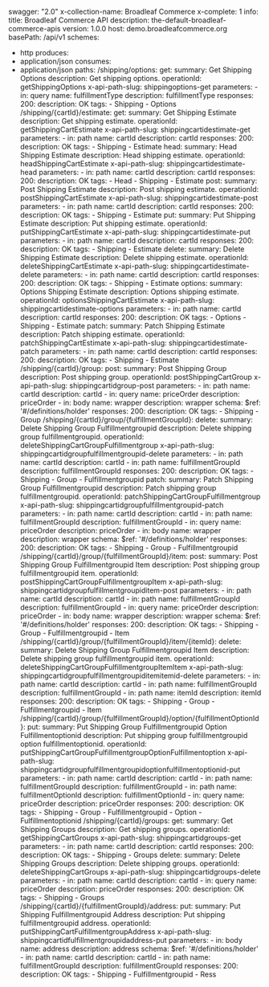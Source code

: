 swagger: "2.0"
x-collection-name: Broadleaf Commerce
x-complete: 1
info:
  title: Broadleaf Commerce API
  description: the-default-broadleaf-commerce-apis
  version: 1.0.0
host: demo.broadleafcommerce.org
basePath: /api/v1
schemes:
- http
produces:
- application/json
consumes:
- application/json
paths:
  /shipping/options:
    get:
      summary: Get Shipping Options
      description: Get shipping options.
      operationId: getShippingOptions
      x-api-path-slug: shippingoptions-get
      parameters:
      - in: query
        name: fulfillmentType
        description: fulfillmentType
      responses:
        200:
          description: OK
      tags:
      - Shipping
      - Options
  /shipping/{cartId}/estimate:
    get:
      summary: Get Shipping Estimate
      description: Get shipping estimate.
      operationId: getShippingCartEstimate
      x-api-path-slug: shippingcartidestimate-get
      parameters:
      - in: path
        name: cartId
        description: cartId
      responses:
        200:
          description: OK
      tags:
      - Shipping
      - Estimate
    head:
      summary: Head Shipping Estimate
      description: Head shipping estimate.
      operationId: headShippingCartEstimate
      x-api-path-slug: shippingcartidestimate-head
      parameters:
      - in: path
        name: cartId
        description: cartId
      responses:
        200:
          description: OK
      tags:
      - Head
      - Shipping
      - Estimate
    post:
      summary: Post Shipping Estimate
      description: Post shipping estimate.
      operationId: postShippingCartEstimate
      x-api-path-slug: shippingcartidestimate-post
      parameters:
      - in: path
        name: cartId
        description: cartId
      responses:
        200:
          description: OK
      tags:
      - Shipping
      - Estimate
    put:
      summary: Put Shipping Estimate
      description: Put shipping estimate.
      operationId: putShippingCartEstimate
      x-api-path-slug: shippingcartidestimate-put
      parameters:
      - in: path
        name: cartId
        description: cartId
      responses:
        200:
          description: OK
      tags:
      - Shipping
      - Estimate
    delete:
      summary: Delete Shipping Estimate
      description: Delete shipping estimate.
      operationId: deleteShippingCartEstimate
      x-api-path-slug: shippingcartidestimate-delete
      parameters:
      - in: path
        name: cartId
        description: cartId
      responses:
        200:
          description: OK
      tags:
      - Shipping
      - Estimate
    options:
      summary: Options Shipping Estimate
      description: Options shipping estimate.
      operationId: optionsShippingCartEstimate
      x-api-path-slug: shippingcartidestimate-options
      parameters:
      - in: path
        name: cartId
        description: cartId
      responses:
        200:
          description: OK
      tags:
      - Options
      - Shipping
      - Estimate
    patch:
      summary: Patch Shipping Estimate
      description: Patch shipping estimate.
      operationId: patchShippingCartEstimate
      x-api-path-slug: shippingcartidestimate-patch
      parameters:
      - in: path
        name: cartId
        description: cartId
      responses:
        200:
          description: OK
      tags:
      - Shipping
      - Estimate
  /shipping/{cartId}/group:
    post:
      summary: Post Shipping Group
      description: Post shipping group.
      operationId: postShippingCartGroup
      x-api-path-slug: shippingcartidgroup-post
      parameters:
      - in: path
        name: cartId
        description: cartId
      - in: query
        name: priceOrder
        description: priceOrder
      - in: body
        name: wrapper
        description: wrapper
        schema:
          $ref: '#/definitions/holder'
      responses:
        200:
          description: OK
      tags:
      - Shipping
      - Group
  /shipping/{cartId}/group/{fulfillmentGroupId}:
    delete:
      summary: Delete Shipping Group Fulfillmentgroupid
      description: Delete shipping group fulfillmentgroupid.
      operationId: deleteShippingCartGroupFulfillmentgroup
      x-api-path-slug: shippingcartidgroupfulfillmentgroupid-delete
      parameters:
      - in: path
        name: cartId
        description: cartId
      - in: path
        name: fulfillmentGroupId
        description: fulfillmentGroupId
      responses:
        200:
          description: OK
      tags:
      - Shipping
      - Group
      - Fulfillmentgroupid
    patch:
      summary: Patch Shipping Group Fulfillmentgroupid
      description: Patch shipping group fulfillmentgroupid.
      operationId: patchShippingCartGroupFulfillmentgroup
      x-api-path-slug: shippingcartidgroupfulfillmentgroupid-patch
      parameters:
      - in: path
        name: cartId
        description: cartId
      - in: path
        name: fulfillmentGroupId
        description: fulfillmentGroupId
      - in: query
        name: priceOrder
        description: priceOrder
      - in: body
        name: wrapper
        description: wrapper
        schema:
          $ref: '#/definitions/holder'
      responses:
        200:
          description: OK
      tags:
      - Shipping
      - Group
      - Fulfillmentgroupid
  /shipping/{cartId}/group/{fulfillmentGroupId}/item:
    post:
      summary: Post Shipping Group Fulfillmentgroupid Item
      description: Post shipping group fulfillmentgroupid item.
      operationId: postShippingCartGroupFulfillmentgroupItem
      x-api-path-slug: shippingcartidgroupfulfillmentgroupiditem-post
      parameters:
      - in: path
        name: cartId
        description: cartId
      - in: path
        name: fulfillmentGroupId
        description: fulfillmentGroupId
      - in: query
        name: priceOrder
        description: priceOrder
      - in: body
        name: wrapper
        description: wrapper
        schema:
          $ref: '#/definitions/holder'
      responses:
        200:
          description: OK
      tags:
      - Shipping
      - Group
      - Fulfillmentgroupid
      - Item
  /shipping/{cartId}/group/{fulfillmentGroupId}/item/{itemId}:
    delete:
      summary: Delete Shipping Group Fulfillmentgroupid Item
      description: Delete shipping group fulfillmentgroupid item.
      operationId: deleteShippingCartGroupFulfillmentgroupItemItem
      x-api-path-slug: shippingcartidgroupfulfillmentgroupiditemitemid-delete
      parameters:
      - in: path
        name: cartId
        description: cartId
      - in: path
        name: fulfillmentGroupId
        description: fulfillmentGroupId
      - in: path
        name: itemId
        description: itemId
      responses:
        200:
          description: OK
      tags:
      - Shipping
      - Group
      - Fulfillmentgroupid
      - Item
  /shipping/{cartId}/group/{fulfillmentGroupId}/option/{fulfillmentOptionId}:
    put:
      summary: Put Shipping Group Fulfillmentgroupid Option Fulfillmentoptionid
      description: Put shipping group fulfillmentgroupid option fulfillmentoptionid.
      operationId: putShippingCartGroupFulfillmentgroupOptionFulfillmentoption
      x-api-path-slug: shippingcartidgroupfulfillmentgroupidoptionfulfillmentoptionid-put
      parameters:
      - in: path
        name: cartId
        description: cartId
      - in: path
        name: fulfillmentGroupId
        description: fulfillmentGroupId
      - in: path
        name: fulfillmentOptionId
        description: fulfillmentOptionId
      - in: query
        name: priceOrder
        description: priceOrder
      responses:
        200:
          description: OK
      tags:
      - Shipping
      - Group
      - Fulfillmentgroupid
      - Option
      - Fulfillmentoptionid
  /shipping/{cartId}/groups:
    get:
      summary: Get Shipping Groups
      description: Get shipping groups.
      operationId: getShippingCartGroups
      x-api-path-slug: shippingcartidgroups-get
      parameters:
      - in: path
        name: cartId
        description: cartId
      responses:
        200:
          description: OK
      tags:
      - Shipping
      - Groups
    delete:
      summary: Delete Shipping Groups
      description: Delete shipping groups.
      operationId: deleteShippingCartGroups
      x-api-path-slug: shippingcartidgroups-delete
      parameters:
      - in: path
        name: cartId
        description: cartId
      - in: query
        name: priceOrder
        description: priceOrder
      responses:
        200:
          description: OK
      tags:
      - Shipping
      - Groups
  /shipping/{cartId}/{fulfillmentGroupId}/address:
    put:
      summary: Put Shipping Fulfillmentgroupid Address
      description: Put shipping fulfillmentgroupid address.
      operationId: putShippingCartFulfillmentgroupAddress
      x-api-path-slug: shippingcartidfulfillmentgroupidaddress-put
      parameters:
      - in: body
        name: address
        description: address
        schema:
          $ref: '#/definitions/holder'
      - in: path
        name: cartId
        description: cartId
      - in: path
        name: fulfillmentGroupId
        description: fulfillmentGroupId
      responses:
        200:
          description: OK
      tags:
      - Shipping
      - Fulfillmentgroupid
      - Ress
